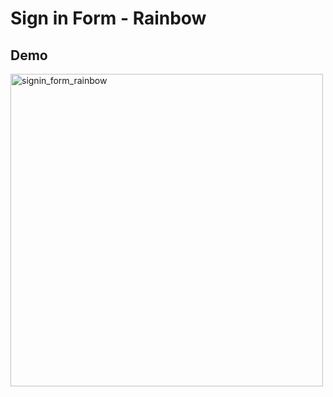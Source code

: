 # Sign in Form - Rainbow

## Demo
<img width="500" alt="signin_form_rainbow" src="https://user-images.githubusercontent.com/37738543/43065196-0891d666-8e9c-11e8-95cf-f61d624c8067.png">
